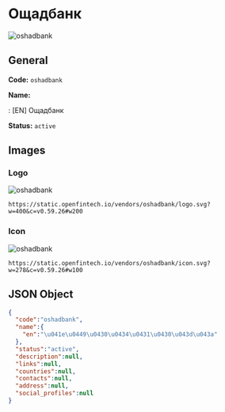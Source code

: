 
# Ощадбанк 
![oshadbank](https://static.openfintech.io/vendors/oshadbank/logo.svg?w=400&c=v0.59.26#w200)  

## General 
 
**Code:** `oshadbank` 
 
**Name:** 
 
:	[EN] Ощадбанк 
 
**Status:** `active` 
 

## Images 

### Logo 
 
![oshadbank](https://static.openfintech.io/vendors/oshadbank/logo.svg?w=400&c=v0.59.26#w200)  

```
https://static.openfintech.io/vendors/oshadbank/logo.svg?w=400&c=v0.59.26#w200
```  

### Icon 
 
![oshadbank](https://static.openfintech.io/vendors/oshadbank/icon.svg?w=278&c=v0.59.26#w100)  

```
https://static.openfintech.io/vendors/oshadbank/icon.svg?w=278&c=v0.59.26#w100
```  

## JSON Object 

```json
{
  "code":"oshadbank",
  "name":{
    "en":"\u041e\u0449\u0430\u0434\u0431\u0430\u043d\u043a"
  },
  "status":"active",
  "description":null,
  "links":null,
  "countries":null,
  "contacts":null,
  "address":null,
  "social_profiles":null
}
```  
